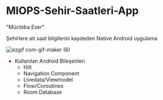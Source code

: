# MIOPS-Sehir-Saatleri-App
"Mücteba Eser"

Şehirlere ait saat bilgilerini kaydeden Native Android uygulama

![ezgif com-gif-maker (6)](https://user-images.githubusercontent.com/78986854/143770870-398856bf-68fc-4b25-8db3-0b076b945e1a.gif)


- Kullanılan Android Bileşenleri
  - Hilt
  - Navigation Component
  - Livedata/Viewmodel
  - Flow/Coroutines
  - Room Database

